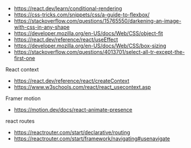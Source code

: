 - https://react.dev/learn/conditional-rendering
- https://css-tricks.com/snippets/css/a-guide-to-flexbox/
- https://stackoverflow.com/questions/15765550/darkening-an-image-with-css-in-any-shape
- https://developer.mozilla.org/en-US/docs/Web/CSS/object-fit
- https://react.dev/reference/react/useEffect
- https://developer.mozilla.org/en-US/docs/Web/CSS/box-sizing
- https://stackoverflow.com/questions/4013701/select-all-tr-except-the-first-one

React context
- https://react.dev/reference/react/createContext
- https://www.w3schools.com/react/react_usecontext.asp

Framer motion
- https://motion.dev/docs/react-animate-presence

react routes
- https://reactrouter.com/start/declarative/routing
- https://reactrouter.com/start/framework/navigating#usenavigate

